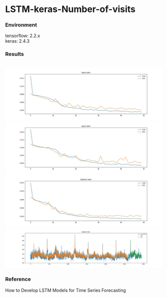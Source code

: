 # LSTM-keras-Number-of-visits

<h3>Environment</h3>
tensorflow: 2.2.x</br>
keras: 2.4.3</br>
<h3>Results</h3>
<br>
<img src="https://github.com/IlikeBB/LSTM-keras-Number-of-visits/blob/main/Results/%20Results%20Plot%20test%20-%20base%20lstm%2014:30:37.jpg">
<br>
<img src="https://github.com/IlikeBB/LSTM-keras-Number-of-visits/blob/main/Results/%20Results%20Plot%20test%20-%20stack%20lstm%2014:30:38.jpg">
<br>
<img src="https://github.com/IlikeBB/LSTM-keras-Number-of-visits/blob/main/Results/%20Results%20Plot%20test%20-%20bidirect%20lstm%2014:30:38.jpg">
<br>
<img src="https://github.com/IlikeBB/LSTM-keras-Number-of-visits/blob/main/Results/plot%20baseline%20and%20predictions%20test%20-%2014:30:38.jpg">
<br>
<h3>Reference</h3>
<a herf='https://machinelearningmastery.com/how-to-develop-lstm-models-for-time-series-forecasting/'>How to Develop LSTM Models for Time Series Forecasting</a>


